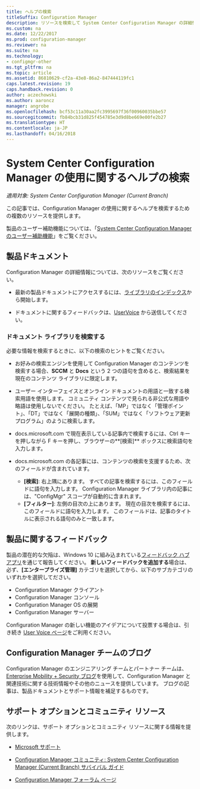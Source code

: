 ```yaml
---
title: ヘルプの検索
titleSuffix: Configuration Manager
description: リソースを検索して System Center Configuration Manager の詳細情報を参照します。
ms.custom: na
ms.date: 12/22/2017
ms.prod: configuration-manager
ms.reviewer: na
ms.suite: na
ms.technology:
- configmgr-other
ms.tgt_pltfrm: na
ms.topic: article
ms.assetid: 86810629-cf2a-43e8-86a2-847444119fc1
caps.latest.revision: 19
caps.handback.revision: 0
author: aczechowski
ms.author: aaroncz
manager: angrobe
ms.openlocfilehash: bcf53c11a30aa2fc3995697f36f00960035bbe57
ms.sourcegitcommit: fb84bcb31d825f454785e3d9d8be669e00fe2b27
ms.translationtype: HT
ms.contentlocale: ja-JP
ms.lasthandoff: 04/16/2018
---
```

# <a name="find-help-for-using-system-center-configuration-manager"></a>System Center Configuration Manager の使用に関するヘルプの検索

*適用対象: System Center Configuration Manager (Current Branch)*

この記事では、Configuration Manager の使用に関するヘルプを検索するための複数のリソースを提供します。  

製品のユーザー補助機能については、「[System Center Configuration Manager のユーザー補助機能](../../core/understand/accessibility-features.md)」をご覧ください。


##  <a name="bkmk_Info"></a> 製品ドキュメント  
 Configuration Manager の詳細情報については、次のリソースをご覧ください。  

-   最新の製品ドキュメントにアクセスするには、[ライブラリのインデックス](https://docs.microsoft.com/sccm/)から開始します。

-   ドキュメントに関するフィードバックは、[UserVoice](https://configurationmanager.uservoice.com/forums/300492-ideas/category/112371-documentation) から送信してください。  


###  <a name="BKMK_SearchTips"></a> ドキュメント ライブラリを検索する  
 必要な情報を検索するときに、以下の検索のヒントをご覧ください。  

-   お好みの検索エンジンを使用して Configuration Manager のコンテンツを検索する場合、**SCCM** と **Docs** という 2 つの語句を含めると、検索結果を現在のコンテンツ ライブラリに限定します。

-   ユーザー インターフェイスとオンライン ドキュメントの用語と一致する検索用語を使用します。 コミュニティ コンテンツで見られる非公式な用語や略語は使用しないでください。 たとえば、「MP」ではなく「管理ポイント」、「DT」ではなく「展開の種類」、「SUM」ではなく「ソフトウェア更新プログラム」のように検索します。  

-   docs.microsoft.com で現在表示している記事内で検索するには、Ctrl キーを押しながら F キーを押し、ブラウザーの**[検索]** ボックスに検索語句を入力します。 

-   docs.microsoft.com の各記事には、コンテンツの検索を支援するため、次のフィールドが含まれています。
    - **[検索]**: 右上隅にあります。 すべての記事を検索するには、このフィールドに語句を入力します。 Configuration Manager ライブラリ内の記事には、"ConfigMgr" スコープが自動的に含まれます。
    - **[フィルター]**: 左側の目次の上にあります。 現在の目次を検索するには、このフィールドに語句を入力します。 このフィールドは、記事のタイトルに表示される語句のみと一致します。 


## <a name="product-feedback"></a>製品に関するフィードバック
製品の潜在的な欠陥は、Windows 10 に組み込まれている[フィードバック ハブ アプリ](https://support.microsoft.com/help/4021566/windows-10-send-feedback-to-microsoft-with-feedback-hub-app)を通じて報告してください。 **新しいフィードバックを追加する**場合は、必ず、**[エンタープライズ管理]** カテゴリを選択してから、以下のサブカテゴリのいずれかを選択してださい。
 - Configuration Manager クライアント
 - Configuration Manager コンソール
 - Configuration Manager OS の展開
 - Configuration Manager サーバー

Configuration Manager の新しい機能のアイデアについて投票する場合は、引き続き [User Voice ページ](http://configurationmanager.uservoice.com/)をご利用ください。


##  <a name="BKMK_ProductGroupBlog"></a> Configuration Manager チームのブログ  
 Configuration Manager のエンジニアリング チームとパートナー チームは、[Enterprise Mobility + Security ブログ](https://cloudblogs.microsoft.com/enterprisemobility/?product=system-center-configuration-manager)を使用して、Configuration Manager と関連技術に関する技術情報やその他のニュースを提供しています。 ブログの記事は、製品ドキュメントとサポート情報を補足するものです。  


##  <a name="BKMK_SupportOptions"></a> サポート オプションとコミュニティ リソース  
 次のリンクは、サポート オプションとコミュニティ リソースに関する情報を提供します。  

-   [Microsoft サポート](http://go.microsoft.com/fwlink/?LinkId=243064)  

-   [Configuration Manager コミュニティ: System Center Configuration Manager (Current Branch) サバイバル ガイド](http://social.technet.microsoft.com/wiki/contents/articles/33035.system-center-configuration-manager-current-branch-survival-guide.aspx )  

-   [Configuration Manager フォーラム ページ](https://social.technet.microsoft.com/Forums/en-US/home?category=ConfigMgrCB)  
    <!-- NOTE: the above URL requires "en-US" for the category to work -->